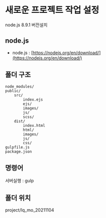 # 새로운 프로젝트 작업 설정


node.js 8.9.1 버전설치 

## node.js 
 * node.js : [https://nodejs.org/en/download/](https://nodejs.org/en/download/)

## 폴더 구조
    node_modules/
    public/
    	src/
    	    index.ejs
    		ejs/
    		images/
    		js/
    		scss/
    	dist/
    		index.html
    		html/
    		images/
    		js/
    		css/
    gulpfile.js
    package.json

## 명령어
서버실행 : gulp

## 폴더 위치

project/lq_mo_20211104

